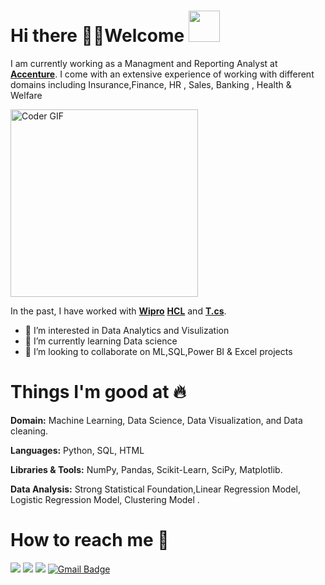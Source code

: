 
# Hi there 👋🏻Welcome <img src="https://media.giphy.com/media/mGcNjsfWAjY5AEZNw6/giphy.gif" width="50">

I am currently working as a Managment and Reporting Analyst at [**Accenture**](https://www.accenture.com/). I come with an extensive experience of working with different domains including Insurance,Finance, HR , Sales, Banking , Health & Welfare

<img src="https://media.giphy.com/media/SWoSkN6DxTszqIKEqv/giphy.gif" alt="Coder GIF" width="300" height="300">

In the past, I have worked with [**Wipro**](https://www.wipro.com/)  [**HCL**](https://www.hcl.com/) and [**T.cs**](https://www.tcs.com/).
- 👀 I’m interested in Data Analytics and Visulization 
- 🌱 I’m currently learning Data science
- 💞️ I’m looking to collaborate on ML,SQL,Power BI & Excel projects

# Things I'm good at :fire:

**Domain:**  Machine Learning, Data Science, Data Visualization, and Data cleaning.

**Languages:**  Python, SQL, HTML

**Libraries & Tools:** NumPy, Pandas, Scikit-Learn, SciPy, Matplotlib.

**Data Analysis:** Strong Statistical Foundation,Linear Regression Model, Logistic Regression Model, Clustering Model .

# How to reach me 📱

[<img target="_blank" src="https://img.icons8.com/cotton/64/000000/whatsapp--v4.png"/>](https://wa.me/917905509498) [<img target="_blank" src="https://img.icons8.com/doodle/64/000000/skype--v1.png"/>](https://join.skype.com/yTQT8iR5rb25) [<img target="_blank" src="https://img.icons8.com/doodle/64/000000/linkedin-circled.png"/>](https://www.linkedin.com/in/vishal-mishra-40535a191/) 
[![Gmail Badge](https://img.shields.io/badge/-VishalMishra-c14438?style=flat-circle&logo=Gmail&logoColor=white&link=mailto:vishalmishra0665@gmail.com)](mailto:vishalmishra0665@gmail.com)
<!---
vishal0512/vishal0512 is a ✨ special ✨ repository because its `README.md` (this file) appears on your GitHub profile.
You can click the Preview link to take a look at your changes.
--->
